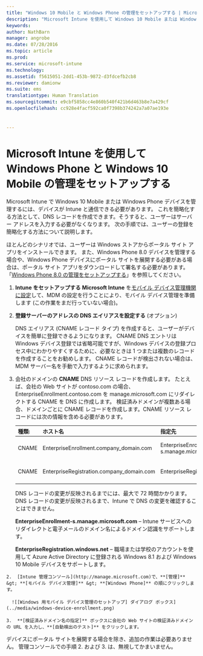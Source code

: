 ```yaml
---
title: "Windows 10 Mobile と Windows Phone の管理をセットアップする | Microsoft Intune"
description: "Microsoft Intune を使用して Windows 10 Mobile または Windows Phone デバイスのモバイル デバイス管理 (MDM) を有効にします。"
keywords: 
author: NathBarn
manager: angrobe
ms.date: 07/28/2016
ms.topic: article
ms.prod: 
ms.service: microsoft-intune
ms.technology: 
ms.assetid: f5615051-2dd1-453b-9872-d3fdcefb2cb8
ms.reviewer: damionw
ms.suite: ems
translationtype: Human Translation
ms.sourcegitcommit: e9cbf5858cc4e860b540f421b6d463b8e7a429cf
ms.openlocfilehash: cc928e4facf592ca0f7398b374242a7a07ae193e


---
```



# Microsoft Intune を使用して Windows Phone と Windows 10 Mobile の管理をセットアップする
Microsoft Intune で Windows 10 Mobile または Windows Phone デバイスを管理するには、デバイスが Intune と通信できる必要があります。 これを簡略化する方法として、DNS レコードを作成できます。そうすると、ユーザーはサーバー アドレスを入力する必要がなくなります。 次の手順では、ユーザーの登録を簡略化する方法について説明します。  

ほとんどのシナリオでは、ユーザーは Windows ストアからポータル サイト アプリをインストールできます。 また、Windows Phone 8.0 デバイスを管理する場合や、Windows Phone デバイスにポータル サイトを展開する必要がある場合は、ポータル サイト アプリをダウンロードして署名する必要があります。 「[Windows Phone 8.0 の管理をセットアップする](set-up-windows-phone-8.0-management-with-microsoft-intune.md)」を参照してください。

1.  **Intune をセットアップする** **Microsoft Intune** を[モバイル デバイス管理機関に設定](get-ready-to-enroll-devices-in-microsoft-intune.md#set-mobile-device-management-authority)して、MDM の設定を行うことにより、モバイル デバイス管理を準備します (この作業をまだ行っていない場合)。

2.  **登録サーバーのアドレスの DNS エイリアスを設定する** (オプション)

    DNS エイリアス (CNAME レコード タイプ) を作成すると、ユーザーがデバイスを簡単に登録できるようになります。 CNAME DNS エントリは Windows デバイス登録では省略可能ですが、Windows デバイスの登録プロセス中にわかりやすくするために、必要なときは 1 つまたは複数のレコードを作成することをお勧めします。 CNAME レコードが検出されない場合は、MDM サーバー名を手動で入力するように求められます。

  1.  会社のドメインの **CNAME** DNS リソース レコードを作成します。 たとえば、会社の Web サイトが contoso.com の場合、EnterpriseEnrollment.contoso.com を manage.microsoft.com にリダイレクトする CNAME を DNS に作成します。 検証済みドメインが複数ある場合、ドメインごとに CNAME レコードを作成します。CNAME リソース レコードには次の情報を含める必要があります。

      |種類:|ホスト名|指定先|TTL|
      |--------|-------------|-------------|-------|
      |CNAME|EnterpriseEnrollment.company_domain.com|EnterpriseEnrollment-s.manage.microsoft.com |1 時間|
      |CNAME|EnterpriseRegistration.company_domain.com|EnterpriseRegistration.windows.net|1 時間|

      DNS レコードの変更が反映されるまでには、最大で 72 時間かかります。 DNS レコードの変更が反映されるまで、Intune で DNS の変更を確認することはできません。

      **EnterpriseEnrollment-s.manage.microsoft.com** – Intune サービスへのリダイレクトと電子メールのドメイン名によるドメイン認識をサポートします。

      **EnterpriseRegistration.windows.net** – 職場または学校のアカウントを使用して Azure Active Directory に登録される Windows 8.1 および Windows 10 Mobile デバイスをサポートします。

    2.  [Intune 管理コンソール](http://manage.microsoft.com)で、**[管理]** &gt; **[モバイル デバイス管理]** &gt; **[Windows Phone]** の順にクリックします。

      ![[Windows 用モバイル デバイス管理のセットアップ] ダイアログ ボックス](../media/windows-device-enrollment.png)

    3.  **[検証済みドメイン名の指定]** ボックスに会社の Web サイトの検証済みドメインの URL を入力し、**[自動検出のテスト]** をクリックします。



デバイスにポータル サイトを展開する場合を除き、追加の作業は必要ありません。  管理コンソールでの手順 2. および 3. は、無視してかまいません。



<!--HONumber=Jul16_HO4-->


